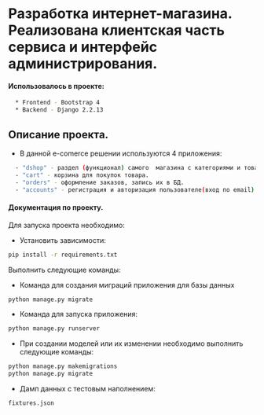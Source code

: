 # Разработка интернет-магазина. Реализована клиентская часть сервиса и интерфейс администрирования.

#### Использовалось в проекте:
```bash
  * Frontend - Bootstrap 4
  * Backend - Django 2.2.13
  ```  
## Описание проекта.

*  В данной e-comerce решении используются 4 приложения:
```bash
  - "dshop" - раздел (функционал) самого  магазина с категориями и товарами.  
  - "cart" - корзина для покупок товара.
  - "orders" - оформление заказов, запись их в БД.
  - "accounts" - регистрация и авторизация пользователе(вход по email)
 ``` 
  
#### Документация по проекту.

Для запуска проекта необходимо:

* Установить зависимости:
```bash
pip install -r requirements.txt
```

Выполнить следующие команды:

* Команда для создания миграций приложения для базы данных
```bash
python manage.py migrate
```

* Команда для запуска приложения:
```bash
python manage.py runserver
```

* При создании моделей или их изменении необходимо выполнить следующие команды:
```bash
python manage.py makemigrations
python manage.py migrate
```
* Дамп данных с тестовым наполнением:
```bash
fixtures.json
